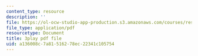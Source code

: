 ```yaml
---
content_type: resource
description: ''
file: https://ol-ocw-studio-app-production.s3.amazonaws.com/courses/res-6-012-introduction-to-probability-spring-2018/a136008c7a81516278ec22341c105754_z1lAn4GMaFs.pdf
file_type: application/pdf
resourcetype: Document
title: 3play pdf file
uid: a136008c-7a81-5162-78ec-22341c105754
---
```

